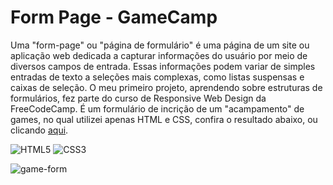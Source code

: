 # Form Page - GameCamp
Uma "form-page" ou "página de formulário" é uma página de um site ou aplicação web dedicada a capturar informações do usuário por meio de diversos campos de entrada. Essas informações podem variar de simples entradas de texto a seleções mais complexas, como listas suspensas e caixas de seleção. O meu primeiro projeto, aprendendo sobre estruturas de formulários, fez parte do curso de Responsive Web Design da FreeCodeCamp. É um formulário de incrição de um "acampamento" de games, no qual utilizei apenas HTML e CSS, confira o resultado abaixo, ou clicando [aqui](https://carlalopesj.github.io/form-page/). 

![HTML5](https://img.shields.io/badge/HTML5-E34F26?style=for-the-badge&logo=html5&logoColor=white) ![CSS3](https://img.shields.io/badge/CSS3-1572B6?style=for-the-badge&logo=css3&logoColor=white)

![game-form](https://github.com/user-attachments/assets/013b4884-1826-46b9-8c22-7e8699312a8b)
